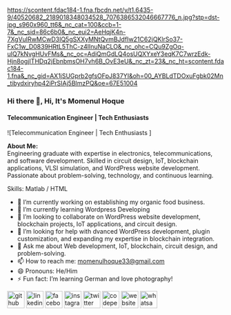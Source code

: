 https://scontent.fdac184-1.fna.fbcdn.net/v/t1.6435-9/40520682_2189018348034528_7076386532046667776_n.jpg?stp=dst-jpg_s960x960_tt6&_nc_cat=100&ccb=1-7&_nc_sid=86c6b0&_nc_eui2=AeHqjK4n-7XgVuIRwMCwD3IQ5gSXXyMNtQvmBJdfIw21C62jQKlrSo37-FxC1w_D0839HRtL5ThC-z4lInuNaCLO&_nc_ohc=CQu9ZgOq-uIQ7kNvgHUvFMs&_nc_oc=AdiQmGdLQ4osUQXYxeY3eqK7C7wrzEdk-Hjn8ogjITHDq2jEbnbmsOH7vh6B_OvE3eU&_nc_zt=23&_nc_ht=scontent.fdac184-1.fna&_nc_gid=AX1jSUGprb2gfsOFpJ837YI&oh=00_AYBLdTDOxuFgbk02Mn_tibydxiryhp42iPrSIAj5BlmzPQ&oe=67E51004
### Hi there 👋, Hi, It's Momenul Hoque
#### Telecommunication Engineer | Tech Enthusiasts 
![Telecommunication Engineer | Tech Enthusiasts ]

**About Me:**  
Engineering graduate with expertise in electronics, telecommunications, and software development. Skilled in circuit design, IoT, blockchain applications, VLSI simulation, and WordPress website development. Passionate about problem-solving, technology, and continuous learning.

Skills: Matlab / HTML

- 🔭 I’m currently working on establishing my organic food business. 
- 🌱 I’m currently learning Wordpress Developing  
- 👯 I’m looking to collaborate on WordPress website development, blockchain projects, IoT applications, and circuit design. 
- 🤔 I’m looking for help with dvanced WordPress development, plugin customization, and expanding my expertise in blockchain integration. 
- 💬 Ask me about Web development, IoT, blockchain, circuit design, and problem-solving. 
- 📫 How to reach me: momenulhoque33@gmail.com 
- 😄 Pronouns: He/Him 
- ⚡ Fun fact: I’m learning German and love photography! 


[<img src='https://cdn.jsdelivr.net/npm/simple-icons@3.0.1/icons/github.svg' alt='github' height='40'>](https://github.com/hoque0)  [<img src='https://cdn.jsdelivr.net/npm/simple-icons@3.0.1/icons/linkedin.svg' alt='linkedin' height='40'>](https://www.linkedin.com/in/md-momenul-hoque//)  [<img src='https://cdn.jsdelivr.net/npm/simple-icons@3.0.1/icons/facebook.svg' alt='facebook' height='40'>](https://www.facebook.com/momenul.hoque.505)  [<img src='https://cdn.jsdelivr.net/npm/simple-icons@3.0.1/icons/instagram.svg' alt='instagram' height='40'>](https://www.instagram.com/hoq_ue/)  [<img src='https://cdn.jsdelivr.net/npm/simple-icons@3.0.1/icons/twitter.svg' alt='twitter' height='40'>](https://twitter.com/hoq__ue)  [<img src='https://cdn.jsdelivr.net/npm/simple-icons@3.0.1/icons/codepen.svg' alt='codepen' height='40'>](https://codepen.io/hoq_ue)  [<img src='https://cdn.jsdelivr.net/npm/simple-icons@3.0.1/icons/icloud.svg' alt='website' height='40'>](momenulhoque.me)  [<img src='https://cdn.jsdelivr.net/npm/simple-icons@3.0.1/icons/whatsapp.svg' alt='whatsapp' height='40'>](https://wa.me/+8801940150697)  

